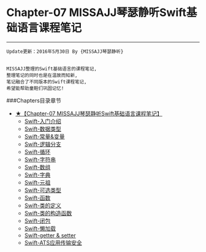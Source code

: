 # Chapter-07 MISSAJJ琴瑟静听Swift基础语言课程笔记
---
```objc
Update更新：2016年5月30日 By {MISSAJJ琴瑟静听}
 
```
``` 
MISSAJJ整理的Swift基础语言的课程笔记,
整理笔记的同时也是在温故而知新,
笔记融合了不同版本的Swift课程笔记,
希望能帮助童鞋们巩固记忆!
``` 
###Chapters目录章节

* [★【Chapter-07 MISSAJJ琴瑟静听Swift基础语言课程笔记】](SUMMARY.md)
   * [Swift-入门介绍](README.md)
   * [Swift-数据类型](12.Swift-数据类型.md)
   * [Swift-常量&变量](01.Swift-常量&变量.md)
   * [Swift-逻辑分支](02.Swift-逻辑分支.md)
   * [Swift-循环](03.Swift-循环.md)
   * [Swift-字符串](04.Swift-字符串.md)
   * [Swift-数组](05.Swift-数组.md)
   * [Swift-字典](06.Swift-字典.md)
   * [Swift-元祖](13.Swift-元祖.md)
   * [Swift-可选类型](14.Swift-可选类型.md)
   * [Swift-函数](07.Swift-函数.md)
   * [Swift-类的定义](15.Swift-类的定义.md)
   * [Swift-类的构造函数](16.Swift-类的构造函数.md)
   * [Swift-闭包](08.Swift-闭包.md)
   * [Swift-懒加载](09.Swift-懒加载.md)
   * [Swift-getter & setter](10.Swift-getter&setter.md)
   * [Swift-ATS应用传输安全](11.Swift-ATS应用传输安全.md)